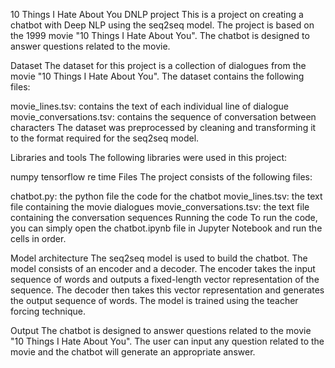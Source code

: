  10 Things I Hate About You DNLP project
This is a project on creating a chatbot with Deep NLP using the seq2seq model. The project is based on the 1999 movie "10 Things I Hate About You". The chatbot is designed to answer questions related to the movie.

Dataset
The dataset for this project is a collection of dialogues from the movie "10 Things I Hate About You". The dataset contains the following files:

movie_lines.tsv: contains the text of each individual line of dialogue
movie_conversations.tsv: contains the sequence of conversation between characters
The dataset was preprocessed by cleaning and transforming it to the format required for the seq2seq model.

Libraries and tools
The following libraries were used in this project:

numpy
tensorflow
re
time
Files
The project consists of the following files:

chatbot.py: the python file the code for the chatbot
movie_lines.tsv: the text file containing the movie dialogues
movie_conversations.tsv: the text file containing the conversation sequences
Running the code
To run the code, you can simply open the chatbot.ipynb file in Jupyter Notebook and run the cells in order.

Model architecture
The seq2seq model is used to build the chatbot. The model consists of an encoder and a decoder. The encoder takes the input sequence of words and outputs a fixed-length vector representation of the sequence. The decoder then takes this vector representation and generates the output sequence of words. The model is trained using the teacher forcing technique.

Output
The chatbot is designed to answer questions related to the movie "10 Things I Hate About You". The user can input any question related to the movie and the chatbot will generate an appropriate answer.

